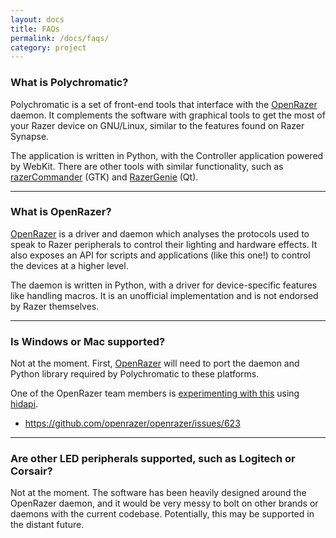 ```yaml
---
layout: docs
title: FAQs
permalink: /docs/faqs/
category: project
---
```


### What is Polychromatic?

Polychromatic is a set of front-end tools that interface with the [OpenRazer]
daemon. It complements the software with graphical tools to get the most of your
Razer device on GNU/Linux, similar to the features found on Razer Synapse.

The application is written in Python, with the Controller application powered by
WebKit. There are other tools with similar functionality, such as
[razerCommander](https://github.com/GabMus/razerCommander) (GTK) and
[RazerGenie](https://github.com/z3ntu/RazerGenie) (Qt).

----

### What is OpenRazer?

[OpenRazer] is a driver and daemon which analyses the protocols used to speak
to Razer peripherals to control their lighting and hardware effects. It also
exposes an API for scripts and applications (like this one!) to control
the devices at a higher level.

The daemon is written in Python, with a driver for device-specific
features like handling macros. It is an unofficial implementation and is not
endorsed by Razer themselves.

----

### Is Windows or Mac supported?

Not at the moment. First, [OpenRazer] will need to port the daemon and
Python library required by Polychromatic to these platforms.

One of the OpenRazer team members is [experimenting with this](https://github.com/z3ntu/razer_test)
using [hidapi](https://github.com/signal11/hidapi).

* <https://github.com/openrazer/openrazer/issues/623>

[OpenRazer]: https://openrazer.github.io

----

### Are other LED peripherals supported, such as Logitech or Corsair?

Not at the moment. The software has been heavily designed around the OpenRazer
daemon, and it would be very messy to bolt on other brands or daemons with the
current codebase. Potentially, this may be supported in the distant future.

